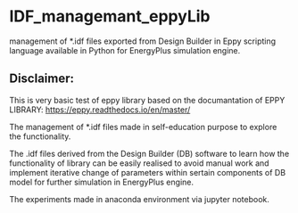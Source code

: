# IDF_managemant_eppyLib
management of *.idf files exported from Design Builder in Eppy scripting language available in Python for EnergyPlus simulation engine.

## Disclaimer:
This is very basic test of eppy library based on the documantation of EPPY LIBRARY: https://eppy.readthedocs.io/en/master/

The management of *.idf files made in self-education purpose to explore the functionality. 

The .idf files derived from the Design Builder (DB) software to learn how the functionality of library can be easily realised to avoid manual work and implement iterative change
of parameters within sertain components of DB model for further simulation in EnergyPlus engine.

The experiments made in anaconda environment via jupyter notebook.
